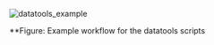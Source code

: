 ![datatools_example](https://user-images.githubusercontent.com/19967037/126728348-2a3278f0-1551-49f9-ba89-98dad4d965d2.png)

**Figure: Example workflow for the datatools scripts
